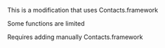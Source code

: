 This is a modification that uses Contacts.framework

Some functions are limited

Requires adding manually Contacts.framework


